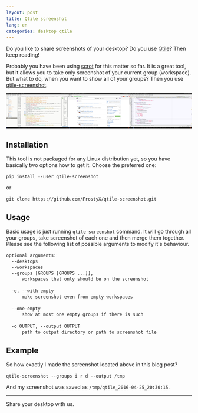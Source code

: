 ```yaml
---
layout: post
title: Qtile screenshot
lang: en
categories: desktop qtile
---
```


Do you like to share screenshots of your desktop? Do you use [Qtile](http://qtile.org)? Then keep reading!

Probably you have been using [scrot](#) for this matter so far. It is a great tool, but it allows you to take only screenshot of your current group (workspace). But what to do, when you want to show all of your groups? Then you use [qtile-screenshot](#).

[![Example screenshot from FrostyX's laptop](/files/img/qtile-screenshot-thumb.png)](/files/img/qtile-screenshot-full.png)


## Installation

This tool is not packaged for any Linux distribution yet, so you have basically two options how to get it. Choose the preferred one:

	pip install --user qtile-screenshot

or

	git clone https://github.com/FrostyX/qtile-screenshot.git


## Usage

Basic usage is just running `qtile-screenshot` command. It will go through all your groups, take screenshot of each one and then merge them together. Please see the following list of possible arguments to modify it's behaviour.

	optional arguments:
	  --desktops
	  --workspaces
	  --groups [GROUPS [GROUPS ...]],
	      workspaces that only should be on the screenshot

	  -e, --with-empty
	      make screenshot even from empty workspaces

	  --one-empty
	      show at most one empty groups if there is such

	  -o OUTPUT, --output OUTPUT
	      path to output directory or path to screenshot file


## Example

So how exactly I made the screenshot located above in this blog post?

	qtile-screenshot --groups i r d --output /tmp

And my screenshot was saved as `/tmp/qtile_2016-04-25_20:30:15`.

---

Share your desktop with us.
